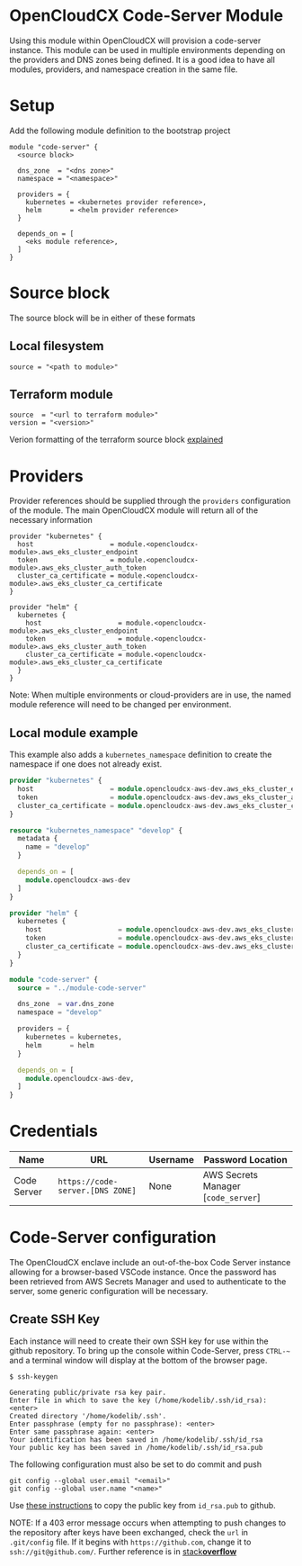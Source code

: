 # OpenCloudCX Code-Server Module

Using this module within OpenCloudCX will provision a code-server instance. This module can be used in multiple environments depending on the providers and DNS zones being defined. It is a good idea to have all modules, providers, and namespace creation in the same file.

# Setup

Add the following module definition to the bootstrap project

```
module "code-server" {
  <source block>

  dns_zone  = "<dns zone>"
  namespace = "<namespace>"

  providers = {
    kubernetes = <kubernetes provider reference>,
    helm       = <helm provider reference>
  }

  depends_on = [
    <eks module reference>,
  ]
}
```

# Source block

The source block will be in either of these formats

## Local filesystem

```
source = "<path to module>"
```

## Terraform module

```
source  = "<url to terraform module>"
version = "<version>"
```

Verion formatting of the terraform source block [explained](https://www.terraform.io/docs/language/expressions/version-constraints.html)

# Providers

Provider references should be supplied through the `providers` configuration of the module. The main OpenCloudCX module will return all of the necessary information

```
provider "kubernetes" {
  host                   = module.<opencloudcx-module>.aws_eks_cluster_endpoint
  token                  = module.<opencloudcx-module>.aws_eks_cluster_auth_token
  cluster_ca_certificate = module.<opencloudcx-module>.aws_eks_cluster_ca_certificate
}

provider "helm" {
  kubernetes {
    host                   = module.<opencloudcx-module>.aws_eks_cluster_endpoint
    token                  = module.<opencloudcx-module>.aws_eks_cluster_auth_token
    cluster_ca_certificate = module.<opencloudcx-module>.aws_eks_cluster_ca_certificate
  }
}
```

Note: When multiple environments or cloud-providers are in use, the named module reference will need to be changed per environment.

## Local module example

This example also adds a `kubernetes_namespace` definition to create the namespace if one does not already exist.

```terraform
provider "kubernetes" {
  host                   = module.opencloudcx-aws-dev.aws_eks_cluster_endpoint
  token                  = module.opencloudcx-aws-dev.aws_eks_cluster_auth_token
  cluster_ca_certificate = module.opencloudcx-aws-dev.aws_eks_cluster_ca_certificate
}

resource "kubernetes_namespace" "develop" {
  metadata {
    name = "develop"
  }

  depends_on = [
    module.opencloudcx-aws-dev
  ]
}

provider "helm" {
  kubernetes {
    host                   = module.opencloudcx-aws-dev.aws_eks_cluster_endpoint
    token                  = module.opencloudcx-aws-dev.aws_eks_cluster_auth_token
    cluster_ca_certificate = module.opencloudcx-aws-dev.aws_eks_cluster_ca_certificate
  }
}

module "code-server" {
  source = "../module-code-server"

  dns_zone  = var.dns_zone
  namespace = "develop"

  providers = {
    kubernetes = kubernetes,
    helm       = helm
  }

  depends_on = [
    module.opencloudcx-aws-dev,
  ]
}

```

# Credentials

|Name|URL|Username|Password Location|
|---|---|---|---|
|Code Server| ```https://code-server.[DNS ZONE]```|None|AWS Secrets Manager [```code_server```]|

# Code-Server configuration

The OpenCloudCX enclave include an out-of-the-box Code Server instance allowing for a browser-based VSCode instance. Once the password has been retrieved from AWS Secrets Manager and used to authenticate to the server, some generic configuration will be necessary.

## Create SSH Key
Each instance will need to create their own SSH key for use within the github repository. To bring up the console within Code-Server, press ```CTRL-~``` and a terminal window will display at the bottom of the browser page. 

```
$ ssh-keygen

Generating public/private rsa key pair.
Enter file in which to save the key (/home/kodelib/.ssh/id_rsa): <enter>
Created directory '/home/kodelib/.ssh'.
Enter passphrase (empty for no passphrase): <enter>
Enter same passphrase again: <enter>
Your identification has been saved in /home/kodelib/.ssh/id_rsa
Your public key has been saved in /home/kodelib/.ssh/id_rsa.pub
```
The following configuration must also be set to do commit and push

```
git config --global user.email "<email>"
git config --global user.name "<name>"
```
Use [these instructions](https://docs.github.com/en/authentication/connecting-to-github-with-ssh/adding-a-new-ssh-key-to-your-github-account) to copy the public key from ```id_rsa.pub``` to github.

NOTE: If a 403 error message occurs when attempting to push changes to the repository after keys have been exchanged, check the ```url``` in ```.git/config``` file. If it begins with ```https://github.com```, change it to ```ssh://git@github.com/```. Further reference is in [stack**overflow**](https://stackoverflow.com/questions/7438313/pushing-to-git-returning-error-code-403-fatal-http-request-failed/)